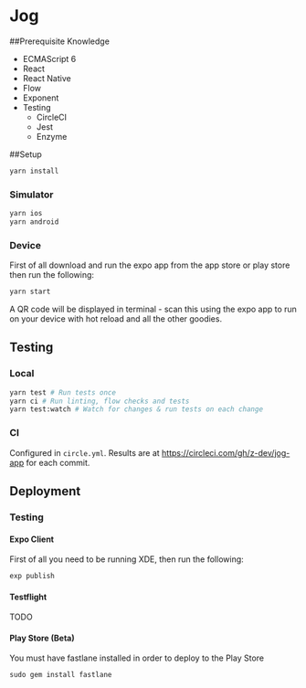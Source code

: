 # Jog 

##Prerequisite Knowledge

* ECMAScript 6
* React
* React Native
* Flow
* Exponent
* Testing
    * CircleCI
    * Jest
    * Enzyme

##Setup
```bash
yarn install
```

### Simulator

```bash
yarn ios
yarn android
```

### Device

First of all download and run the expo app from the app store or play store then run the following:

```bash
yarn start
```

A QR code will be displayed in terminal - scan this using the expo app to run on your device with hot reload and all the other goodies.

## Testing

### Local

```bash
yarn test # Run tests once
yarn ci # Run linting, flow checks and tests
yarn test:watch # Watch for changes & run tests on each change
```

### CI

Configured in `circle.yml`. Results are at https://circleci.com/gh/z-dev/jog-app for each commit.

## Deployment

### Testing

#### Expo Client

First of all you need to be running XDE, then run the following:

```bash
exp publish
```

#### Testflight

TODO

#### Play Store (Beta)

You must have fastlane installed in order to deploy to the Play Store

```
sudo gem install fastlane
```

